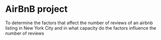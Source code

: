 # AirBnB project

To determine the factors that affect the number of reviews
of an airbnb listing in New York City and in what
capacity do the factors influence the number of
reviews